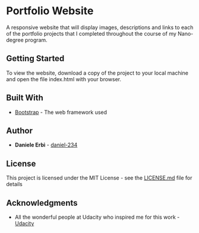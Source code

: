 # Portfolio Website

A responsive website that will display images, descriptions and links to each of the portfolio projects
 that I completed throughout the course of my Nano-degree program.

## Getting Started

To view the website, download a copy of the project to your local machine and open the file index.html
 with your browser.

## Built With

* [Bootstrap](http://getbootstrap.com/) - The web framework used

## Author

* **Daniele Erbì** - [daniel-234](https://github.com/daniel-234)

## License

This project is licensed under the MIT License - see the [LICENSE.md](LICENSE.md) file for details

## Acknowledgments

* All the wonderful people at Udacity who inspired me for this work - [Udacity](https://www.udacity.com/)